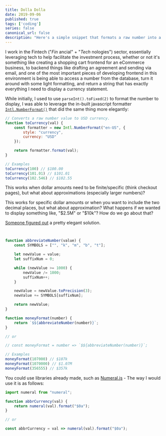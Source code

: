 ```yaml
---
title: Dolla Dolla
date: 2019-09-06
published: true
tags: ['coding']
series: false
canonical_url: false
description: "Here's a simple snippet that formats a raw number into a dollar value."
---
```


I work in the Fintech ("_Fin_ ancial" + "_Tech_ nologies") sector, essentially leveraging tech to help facilitate the investment process, whether or not it's something like creating a shopping cart frontend for an eCommerce business, to backend things like drafting an agreement and sending via email, and one of the most important pieces of developing frontend in this environment is being able to access a number from the database, turn it around with some light formatting, and return a string that has exactly everything I need to display a currency statement.

While initially, I used to use `parseInt().toFixed(2)` to format the number to display, I was able to leverage the in-built javascript formatter [`Intl.NumberFormat()`](https://developer.mozilla.org/en-US/docs/Web/JavaScript/Reference/Global_Objects/NumberFormat) that did the same thing more elegantly:

```javascript
// Converts a raw number value to USD currency.
function toCurrency(val) {
    const formatter = new Intl.NumberFormat("en-US", {
        style: "currency",
        currency: "USD"
    });

    return formatter.format(val);
}

// Examples
toCurrency(100) // $100.00
toCurrency(101.01) // $101.01
toCurrency(102.546) // $102.55
```

This works when dollar amounts need to be finite/specific (think checkout pages), but what about approximations (especially larger numbers)?

This works for specific dollar amounts or when you want to include the two decimal places, but what about approximation? What happens if we wanted to display something like, "$2.5M" or "$10k"? How do we go about that?

[Someone figured out](https://gist.github.com/tobyjsullivan/96d37ca0216adee20fa95fe1c3eb56ac) a pretty elegant solution.

```javascript


function abbreviateNumber(value) {
    const SYMBOLS = ["", "k", "m", "b", "t"];

    let newValue = value;
    let suffixNum = 0;

    while (newValue >= 1000) {
        newValue /= 1000;
        suffixNum++;
    }

    newValue = newValue.toPrecision(3);
    newValue += SYMBOLS[suffixNum];

    return newValue;
}

function moneyFormat(number) {
    return `$${abbreviateNumber(number)}`;
}

// or

// const moneyFormat = number => `$${abbreviateNumber(number)}`;

// Examples
moneyFormat(107000) // $107k
moneyFormat(1070000) // $1.07M
moneyFormat(356555) // $357k
```

You could use libraries already made, such as [Numeral.js](http://numeraljs.com/) - The way I would use it is as follows:

```javascript
import numeral from "numeral";

function abbrCurrency(val) {
    return numeral(val).format("$0a");
}

// or

const abbrCurrency = val => numeral(val).format("$0a");
```
